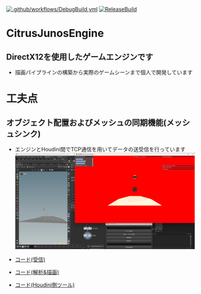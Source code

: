 [![.github/workflows/DebugBuild.yml](https://github.com/Y04Kato/CitrusJunosEngine/actions/workflows/DebugBuild.yml/badge.svg)](https://github.com/Y04Kato/CitrusJunosEngine/actions/workflows/DebugBuild.yml)
[![ReleaseBuild](https://github.com/Y04Kato/CitrusJunosEngine/actions/workflows/ReleaseBuild.yml/badge.svg)](https://github.com/Y04Kato/CitrusJunosEngine/actions/workflows/ReleaseBuild.yml)

# CitrusJunosEngine
## DirectX12を使用したゲームエンジンです
- 描画パイプラインの構築から実際のゲームシーンまで個人で開発しています

# 工夫点
## オブジェクト配置およびメッシュの同期機能(メッシュシンク)
- エンジンとHoudini間でTCP通信を用いてデータの送受信を行っています
![Screenshot of a comment on a GitHub issue showing an image, added in the Markdown, of an Octocat smiling and raising a tentacle.](Picture/preview1.png)
* [コード(受信)](Engine/base/components/utilities/dataReceipt/DataReceipt.cpp)
* [コード(解析&描画)](Engine/base/components/3d/Receipt3D.cpp)

* [コード(Houdini側ツール)](Tools/HoudiniPlugin/CitrusJunosEditor/CitrusJunosEditor.py)